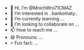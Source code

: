 - 👋 Hi, I’m @MnichWro71CMAZ
- 👀 I’m interested in . bankomaty..
- 🌱 I’m currently learning ...
- 💞️ I’m looking to collaborate on ...
- 📫 How to reach me ...
- 😄 Pronouns: ...
- ⚡ Fun fact: ...

<!---
MnichWro71CMAZ/MnichWro71CMAZ is a ✨ special ✨ repository because its `README.md` (this file) appears on your GitHub profile.
You can click the Preview link to take a look at your changes.
--->
